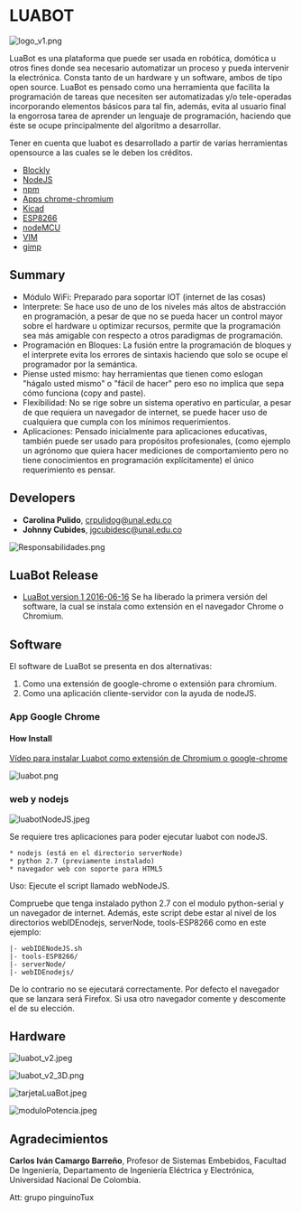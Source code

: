 # LUABOT #

![logo_v1.png](https://bitbucket.org/repo/zbxzr5/images/2514622579-logo_v1.png)

LuaBot es una plataforma que puede ser usada en
robótica, domótica u otros fines donde sea necesario automatizar un proceso y
pueda intervenir la electrónica.
Consta tanto de un hardware y un software, ambos de tipo open source.
LuaBot es pensado como una herramienta que facilita la programación de
tareas que necesiten ser automatizadas y/o tele-operadas incorporando elementos 
básicos para tal fin, además, evita al usuario final la engorrosa tarea de
aprender un lenguaje de programación, haciendo que éste se ocupe principalmente 
del algoritmo a desarrollar.

Tener en cuenta que luabot es desarrollado a partir de varias herramientas opensource 
a las cuales se le deben los créditos.

* [Blockly](https://developers.google.com/blockly/)
* [NodeJS](https://nodejs.org/en/)
* [npm](https://www.npmjs.com/)
* [Apps chrome-chromium](https://developer.chrome.com/apps/first_app)
* [Kicad](http://kicad-pcb.org/)
* [ESP8266](http://www.esp8266.com/)
* [nodeMCU](https://nodemcu.readthedocs.io/en/master/)
* [VIM](http://www.vim.org/)
* [gimp](https://www.gimp.org/)

## Summary ##

* Módulo WiFi: Preparado para soportar IOT (internet de las cosas) 
* Interprete: Se hace uso de uno de los niveles más altos de abstracción en programación, a pesar de que no se pueda hacer
un control mayor sobre el hardware u optimizar recursos, permite que la programación sea más amigable con respecto a otros
paradigmas de programación.
* Programación en Bloques: La fusión entre la programación de bloques y el interprete evita los errores de sintaxis haciendo que solo se ocupe el programador
por la semántica.
* Piense usted mismo: hay herramientas que tienen como eslogan "hágalo usted mismo" o "fácil de hacer"  pero eso no implica
que sepa cómo funciona (copy and paste).
* Flexibilidad: No se rige sobre un sistema operativo en particular, a pesar de que requiera un navegador de internet, se
puede hacer uso de cualquiera que cumpla con los mínimos requerimientos.
* Aplicaciones: Pensado inicialmente para aplicaciones educativas, también puede ser usado para propósitos profesionales,
(como ejemplo un agrónomo que quiera hacer mediciones de comportamiento pero no tiene conocimientos en programación explícitamente)
el único requerimiento es pensar.

## Developers ##

* **Carolina Pulido**, crpulidog@unal.edu.co
* **Johnny Cubides**, jgcubidesc@unal.edu.co

![Responsabilidades.png](https://bitbucket.org/repo/zbxzr5/images/3225728576-Responsabilidades.png)

## LuaBot Release ##

* [LuaBot version 1 2016-06-16](https://bitbucket.org/pinguinotux/luabot/downloads/webIDEAppChrome_version_1.zip)
Se ha liberado la primera versión del software, la cual se instala como extensión en el navegador Chrome o Chromium.

## Software ##

El software de LuaBot se presenta en dos alternativas:

1. Como una extensión de google-chrome o extensión para chromium.
2. Como una aplicación cliente-servidor con la ayuda de nodeJS.

### App Google Chrome ###

#### How Install ####

[Vídeo para instalar Luabot como extensión de Chromium o google-chrome](https://youtu.be/Y3NwrFeUX0I)

![luabot.png](https://bitbucket.org/repo/zbxzr5/images/3073712873-luabot.png)

### web y nodejs ###

![luabotNodeJS.jpeg](https://bitbucket.org/repo/zbxzr5/images/3005177225-luabotNodeJS.jpeg)

Se requiere tres aplicaciones para poder ejecutar luabot con nodeJS.
 
	* nodejs (está en el directorio serverNode)
	* python 2.7 (previamente instalado)
	* navegador web con soporte para HTML5

Uso:
Ejecute el script llamado webNodeJS.

Compruebe que tenga instalado python 2.7 con el modulo python-serial y un navegador de internet.
Además, este script debe estar al nivel de los directorios webIDEnodejs, serverNode, tools-ESP8266 como en este ejemplo:

```
|- webIDENodeJS.sh
|- tools-ESP8266/
|- serverNode/
|- webIDEnodejs/
```
De lo contrario no se ejecutará correctamente.
Por defecto el navegador que se lanzara será Firefox. Si usa 
otro navegador comente y descomente el de su elección.

## Hardware ##

![luabot_v2.jpeg](https://bitbucket.org/repo/zbxzr5/images/4053244832-luabot_v2.jpeg)

![luabot_v2_3D.png](https://bitbucket.org/repo/zbxzr5/images/3490238818-luabot_v2_3D.png)

![tarjetaLuaBot.jpeg](https://bitbucket.org/repo/zbxzr5/images/447031110-tarjetaLuaBot.jpeg)

![moduloPotencia.jpeg](https://bitbucket.org/repo/zbxzr5/images/1306851125-moduloPotencia.jpeg)

## Agradecimientos ##

**Carlos Iván Camargo Barreño**,
Profesor de Sistemas Embebidos, Facultad De Ingeniería,
Departamento de Ingeniería Eléctrica y Electrónica,
Universidad Nacional De Colombia.

Att: grupo pinguinoTux